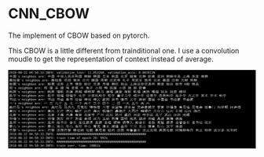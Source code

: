 # CNN_CBOW
The implement of CBOW based on pytorch. 

This CBOW is a little different from trainditional one. I use a convolution moudle to get the representation of context instead of average.

![image](https://github.com/liuwei1206/CNN_CBOW/blob/master/images/result.png)


